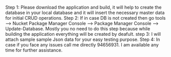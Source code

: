 Step 1: Please download the application and build, it will help to create the database in your local database and it will insert the necessary master data for initial CRUD operations.
Step 2: If in case DB is not created then go tools --> Nucket Package Manager Console --> Package Manager Console --> Update-Database. Mostly you no need to do this step because while building the application everything will be created by deafult.
step 3: I will attach sample sample Json data for your easy testing purpose. 
Step 4: In case if you face any issues call me directly 94656931. I am available any time for further assistance.
